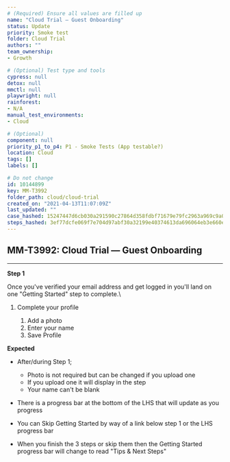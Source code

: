 ```yaml
---
# (Required) Ensure all values are filled up
name: "Cloud Trial — Guest Onboarding"
status: Update
priority: Smoke test
folder: Cloud Trial
authors: ""
team_ownership: 
- Growth

# (Optional) Test type and tools
cypress: null
detox: null
mmctl: null
playwright: null
rainforest: 
- N/A
manual_test_environments: 
- Cloud

# (Optional)
component: null
priority_p1_to_p4: P1 - Smoke Tests (App testable?)
location: Cloud
tags: []
labels: []

# Do not change
id: 10144899
key: MM-T3992
folder_path: cloud/cloud-trial
created_on: "2021-04-13T11:07:09Z"
last_updated: ""
case_hashed: 15247447d6cb030a291590c27864d358fdbf71679e79fc2963a969c9a0f6fdc978fb6f000fe6376f38e393c178f709bd
steps_hashed: 3ef77dcfe069f7e704d97abf30a32199e40374613da696064eb3e660eb65293a555fac31d12e34e40c112d2bd5d67afe
---
```


## MM-T3992: Cloud Trial — Guest Onboarding

---

**Step 1**

Once you've verified your email address and get logged in you'll land on one "Getting Started" step to complete.\\

1. Complete your profile

   1. Add a photo
   2. Enter your name
   3. Save Profile

**Expected**

- After/during Step 1;

  - Photo is not required but can be changed if you upload one
  - If you upload one it will display in the step
  - Your name can't be blank

- There is a progress bar at the bottom of the LHS that will update as you progress

- You can Skip Getting Started by way of a link below step 1 or the LHS progress bar

- When you finish the 3 steps or skip them then the Getting Started progress bar will change to read "Tips & Next Steps"
